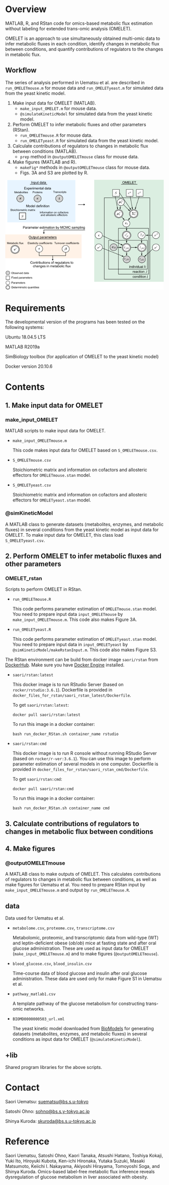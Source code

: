 # Overview

MATLAB, R, and RStan code for omics-based metabolic flux estimation without labeling for extended trans-omic analysis (OMELET).

OMELET is an approach to use simultaneously obtained multi-omic data to infer metabolic fluxes in each condition, identify changes in metabolic flux between conditions, and quantify contributions of regulators to the changes in metabolic flux. 



## Workflow

The series of analysis performed in Uematsu et al. are described in `run_OMELETmouse.m` for mouse data and `run_OMELETyeast.m` for simulated data from the yeast kinetic model.

1. Make input data for OMELET (MATLAB).
   + `make_input_OMELET.m` for mouse data.
   + `@simulateKineticModel` for simulated data from the yeast kinetic model.
2. Perform OMELET to infer metabolic fluxes and other parameters (RStan).
   + `run_OMELETmouse.R` for mouse data.
   + `run_OMELETyeast.R` for simulated data from the yeast kinetic model.
3. Calculate contributions of regulators to changes in metabolic flux between conditions (MATLAB).
   + `prep` method in `@outputOMELETmouse` class for mouse data.
4. Make figures (MATLAB and R).
   + `makeFig*` methods in `@outputOMELETmouse` class for mouse data.
   + Figs. 3A and S3 are plotted by R. 

![](OMELET_graphical_model.png)

# Requirements

The developmental version of the programs has been tested on the following systems:

Ubuntu 18.04.5 LTS

MATLAB R2019a

SimBiology toolbox (for application of OMELET to the yeast kinetic model)

Docker version 20.10.6

# Contents

## 1. Make input data for OMELET

### make_input_OMELET

MATLAB scripts to make input data for OMELET.

+ `make_input_OMELETmouse.m`

  This code makes input data for OMELET based on `S_OMELETmouse.csv`.

+ `S_OMELETmouse.csv`

  Stoichiometric matrix and information on cofactors and allosteric effectors for `OMELETmouse.stan` model.

+ `S_OMELETyeast.csv`

  Stoichiometric matrix and information on cofactors and allosteric effectors for `OMELETyeast.stan` model.

### @simKineticModel

A MATLAB class to generate datasets (metabolites, enzymes, and metabolic fluxes) in several conditions from the yeast kinetic model as input data for OMELET. To make input data for OMELET, this class load `S_OMELETyeast.csv`.



## 2. Perform OMELET to infer metabolic fluxes and other parameters

### OMELET_rstan

Scripts to perform OMELET in RStan.

+ `run_OMELETmouse.R`

  This code performs parameter estimation of `OMELETmouse.stan` model. You need to prepare input data `input_OMELETmouse` by `make_input_OMELETmouse.m`. This code also makes Figure 3A.

+ `run_OMELETyeast.R`

  This code performs parameter estimation of `OMELETyeast.stan` model. You need to prepare input data in `input_OMELETyeast` by `@simKineticModel/makeRstanInput.m`. This code also makes Figure S3.



The RStan environment can be build from docker image `saori/rstan` from [DockerHub](https://hub.docker.com/r/saori/rstan). Make sure you have [Docker Engine](https://docs.docker.com/engine/install/) installed.

+ `saori/rstan:latest`

  This docker image is to run RStudio Server (based on `rocker/rstudio:3.6.1`). Dockerfile is provided in `docker_files_for_rstan/saori_rstan_latest/Dockerfile`. 

  To get `saori/rstan:latest`:

  ```shell
  docker pull saori/rstan:latest
  ```

  To run this image in a docker container:

   ```shell 
   bash run_docker_RStan.sh container_name rstudio
   ```

  

+ `saori/rstan:cmd`

  This docker image is to run R console without running RStudio Server (based on `rocker/r-ver:3.6.1`). You can use this image to perform parameter estimation of several models in one computer. Dockerfile is provided in `docker_files_for_rstan/saori_rstan_cmd/Dockerfile`.

  To get `saori/rstan:cmd`:
  
  ```shell
  docker pull saori/rstan:cmd
  ```
  
  To run this image in a docker container:
  
  ```shell
  bash run_docker_RStan.sh container_name cmd
  ```
  



## 3. Calculate contributions of regulators to changes in metabolic flux between conditions

## 4. Make figures

### @outputOMELETmouse

A MATLAB class to make outputs of OMELET. This calculates contributions of regulators to changes in metabolic flux between conditions, as well as make figures for Uematsu et al. You need to prepare RStan input by `make_input_OMELETmouse.m` and output by `run_OMELETmouse.R`.



## data

Data used for Uematsu et al.

+ `metabolome.csv`, `proteome.csv`, `transcriptome.csv`

  Metabolomic, proteomic, and transcriptomic data from wild-type (WT) and leptin-deficient obese (*ob*/*ob*) mice at fasting state and after oral glucose administration. These are used as input data for OMELET (`make_input_OMELETmouse.m`) and to make figures (`@outputOMELETmouse`).

+ `blood_glucose.csv`, `blood_insulin.csv`

  Time-course data of blood glucose and insulin after oral glucose administration. These data are used only for make Figure S1 in Uematsu et al.

+ `pathway_matlab1.csv`

  A template pathway of the glucose metabolism for constructing trans-omic networks.

+ `BIOMD0000000503_url.xml`

  The yeast kinetic model downloaded from [BioModels](https://www.ebi.ac.uk/biomodels/BIOMD0000000503) for generating datasets (metabolites, enzymes, and metabolic fluxes) in several conditions as input data for OMELET (`@simulateKineticModel`).



## +lib

Shared program libraries for the above scripts.



# Contact

Saori Uematsu: suematsu@bs.s.u-tokyo

Satoshi Ohno: sohno@bs.s.y-tokyo.ac.jp

Shinya Kuroda: skuroda@bs.s.u-tokyo.ac.jp

# Reference

Saori Uematsu, Satoshi Ohno, Kaori Tanaka, Atsushi Hatano, Toshiya Kokaji, Yuki Ito, Hiroyuki Kubota, Ken-ichi Hironaka, Yutaka Suzuki, Masaki Matsumoto, Keiichi I. Nakayama, Akiyoshi Hirayama, Tomoyoshi Soga, and Shinya Kuroda. Omics-based label-free metabolic flux inference reveals dysregulation of glucose metabolism in liver associated with obesity.

